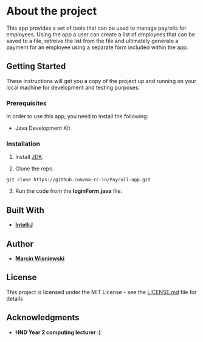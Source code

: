 # About the project

This app provides a set of tools that can be used to manage payrolls for employees. Using the app a user can create a list of employees that can be saved to a file,  retreive the list from the file and ultimately generate a payment for an employee using a separate form included within the app. 

## Getting Started

These instructions will get you a copy of the project up and running on your local machine for development and testing purposes. 

### Prerequisites

In order to use this app, you need to install the following: 

* Java Development Kit

### Installation

1. Install [JDK](https://www.oracle.com/java/technologies/javase/javase-jdk8-downloads.html).


2. Clone the repo.

```
git clone https://github.com/ma-rc-in/Payroll-app.git
```

3. Run the code from the **loginForm.java** file. 

## Built With

* [**IntelliJ**](https://www.jetbrains.com/idea/download/)

## Author

* [**Marcin Wisniewski**](https://github.com/ma-rc-in)

## License

This project is licensed under the MIT License - see the [LICENSE.md](LICENSE.md) file for details

## Acknowledgments

*  **HND Year 2 computing lecturer :)**
